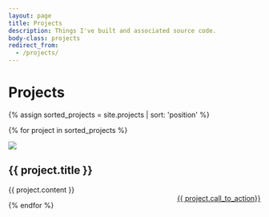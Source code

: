 ```yaml
---
layout: page
title: Projects
description: Things I've built and associated source code.
body-class: projects
redirect_from:
  - /projects/
---
```


# Projects

{% assign sorted_projects = site.projects | sort: 'position' %}

{% for project in sorted_projects %}

<div class='container2'>
        <div>
            <img src='http://ecx.images-amazon.com/images/I/21-leKb-zsL._SL500_AA300_.png' class='iconDetails'>
        </div>  
    <!-- <div style='margin-left:60px;'> -->
    <h2>{{ project.title }}</h2>
    <div style="font-size:1em">{{ project.content }}</div>
    <a href="{{ project.view_url }}" class="call-to-action" style="float:right;font-size:1em">{{ project.call_to_action}}</a>
</div>

<!-- <h2 id="{{ project.title | slugify }}">{{ project.title }}</h2> -->





{% endfor %}


